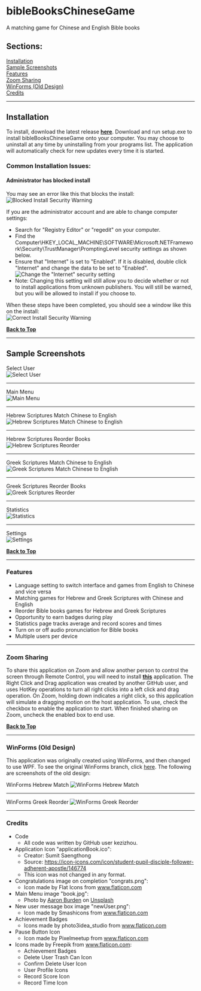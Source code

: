 # bibleBooksChineseGame
A matching game for Chinese and English Bible books

## Sections:  
[Installation](#installation)  
[Sample Screenshots](#sample-screenshots)  
[Features](#features)  
[Zoom Sharing](#zoom-sharing)  
[WinForms (Old Design)](#winforms-old-design)  
[Credits](#credits)

***
## Installation

To install, download the latest release [**here**](https://github.com/kezizhou/bibleBooksChineseGame/releases/latest).
Download and run setup.exe to install bibleBooksChineseGame onto your computer. You may choose to uninstall at any time by uninstalling from your programs list. The application will automatically check for new updates every time it is started.

### Common Installation Issues:

#### Administrator has blocked install
You may see an error like this that blocks the install:  
![Blocked Install Security Warning](documentation/blockedSecurityWarning.png)

If you are the administrator account and are able to change computer settings:  
* Search for "Registry Editor" or "regedit" on your computer.  
* Find the Computer\HKEY_LOCAL_MACHINE\SOFTWARE\Microsoft\.NETFramework\Security\TrustManager\PromptingLevel security settings as shown below.  
* Ensure that "Internet" is set to "Enabled". If it is disabled, double click "Internet" and change the data to be set to "Enabled".  
![Change the "Internet" security setting](documentation/changeSecuritySettings.png)  
* Note: Changing this setting will still allow you to decide whether or not to install applications from unknown publishers. You will still be warned, but you will be allowed to install if you choose to.  

When these steps have been completed, you should see a window like this on the install:  
![Correct Install Security Warning](documentation/correctSecurityWarning.png)

**[Back to Top](#bibleBooksChineseGame)**

***
## Sample Screenshots

Select User  
![Select User](documentation/selectUser.png)  
***

Main Menu  
![Main Menu](documentation/mainMenu.png)  
***

Hebrew Scriptures Match Chinese to English  
![Hebrew Scriptures Match Chinese to English](documentation/hebrewMatch.png)  
***

Hebrew Scriptures Reorder Books  
![Hebrew Scriptures Reorder](documentation/hebrewReorder.png)  
***

Greek Scriptures Match Chinese to English  
![Greek Scriptures Match Chinese to English](documentation/greekMatch.png)  
***

Greek Scriptures Reorder Books  
![Greek Scriptures Reorder](documentation/greekReorder.png)  
***

Statistics  
![Statistics](documentation/statistics.png)  
***

Settings  
![Settings](documentation/settings.png)

**[Back to Top](#bibleBooksChineseGame)**

***
### Features
* Language setting to switch interface and games from English to Chinese and vice versa
* Matching games for Hebrew and Greek Scriptures with Chinese and English
* Reorder Bible books games for Hebrew and Greek Scriptures
* Opportunity to earn badges during play
* Statistics page tracks average and record scores and times
* Turn on or off audio pronunciation for Bible books
* Multiple users per device

***
### Zoom Sharing
To share this application on Zoom and allow another person to control the screen through Remote Control, you will need to install [**this**](https://github.com/joshuatz/right-click-and-drag/releases/download/v0.1.0/right-click-and-drag.exe) application. The Right Click and Drag application was created by another GitHub user, and uses HotKey operations to turn all right clicks into a left click and drag operation. On Zoom, holding down indicates a right click, so this application will simulate a dragging motion on the host application. To use, check the checkbox to enable the application to start. When finished sharing on Zoom, uncheck the enabled box to end use.

**[Back to Top](#bibleBooksChineseGame)**

***
### WinForms (Old Design)
This application was originally created using WinForms, and then changed to use WPF. To see the original WinForms branch, click [here](https://github.com/kezizhou/bibleBooksChineseGame/tree/winforms). The following are screenshots of the old design:  

WinForms Hebrew Match
![WinForms Hebrew Match](documentation/winformsHebrewMatch.png)
***

WinForms Greek Reorder
![WinForms Greek Reorder](documentation/winformsGreekReorder.png)

***
### Credits
* Code
  * All code was written by GitHub user kezizhou.
* Application Icon "applicationBook.ico": 
  * Creator: Sumit Saengthong
  * Source: https://icon-icons.com/icon/student-pupil-disciple-follower-adherent-apostle/146774
  * This icon was not changed in any format.
* Congratulations image on completion "congrats.png":
  * Icon made by Flat Icons from www.flaticon.com
* Main Menu image "book.jpg":
  * Photo by [Aaron Burden](https://unsplash.com/@aaronburden) on [Unsplash](https://unsplash.com/)
* New user message box image "newUser.png":
  * Icon made by Smashicons from www.flaticon.com
* Achievement Badges
  * Icons made by photo3idea_studio from www.flaticon.com
* Pause Button Icon
  * Icon made by Pixelmeetup from www.flaticon.com
* Icons made by Freepik from www.flaticon.com:
  * Achievement Badges
  * Delete User Trash Can Icon
  * Confirm Delete User Icon
  * User Profile Icons
  * Record Score Icon
  * Record Time Icon
